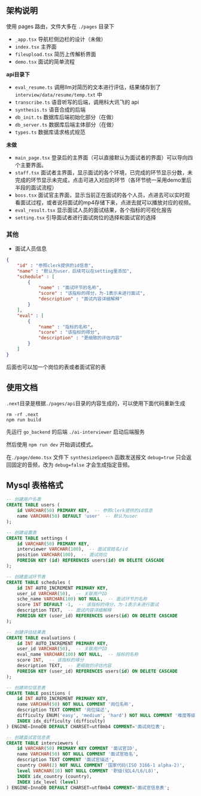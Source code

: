 ## 架构说明

使用 pages 路由，文件大多在 `./pages` 目录下

* `_app.tsx` 导航栏侧边栏的设计（未做）
* `index.tsx` 主界面
* `fileupload.tsx` 简历上传解析界面
* `demo.tsx` 面试的简单流程

**api目录下**

* `eval_resume.ts` 调用llm对简历的文本进行评估，结果储存到了 `interview/data/resume/temp.txt` 中
* `transcribe.ts` 语音听写的后端，调用科大讯飞的 api
* `synthesis.ts` 语音合成的后端
* `db_init.ts` 数据库后端初始化部分（在做）
* `db_server.ts` 数据库后端主体部分（在做）
* `types.ts` 数据库请求格式规范

**未做**

* `main_page.tsx` 登录后的主界面（可以直接默认为面试者的界面）可以导向四个主要界面。
* `staff.tsx` 面试者主界面，显示面试的各个环境，已完成的环节显示分数，未完成的环节显示未完成，点击可进入对应的环节（各环节统一采用demo里后半段的面试流程）
* `boss.tsx` 面试官主界面，显示当前正在面试的各个人员，点进去可以实时观看面试过程，或者说将面试的mp4存储下来，点进去就可以播放对应的视频。
* `eval_result.tsx` 显示面试人员的面试结果，各个指标的可视化报告
* `setting.tsx` 引导面试者进行面试岗位的选择和面试官的选择



### 其他

* 面试人员信息

```json
{
    "id" : "参照clerk提供的id信息",
    "name" : "默认为user，后续可以在setting里添加",
    "schedule" : [
        {
            "name" : "面试环节的名称",
            "score" : "该指标的得分，为-1表示未进行面试",
            "description" : "面试内容详细解释"
        }
    ],
    "eval" : [
        {
            "name" : "指标的名称",
            "score" : "该指标的得分",
            "description" : "更细致的评估内容"
        }
    ]
}
```

后面也可以加一个岗位的表或者面试官的表

## 使用文档
`.next`目录是根据`./pages/api`目录的内容生成的，可以使用下面代码重新生成

```
rm -rf .next
npm run build
```

先运行 `go_backend` 的后端 `./ai-interviewer` 启动后端服务

然后使用 `npm run dev` 开始调试模式。

在`./page/demo.tsx` 文件下 `synthesizeSpeech` 函数发送报文 `debug=true` 只会返回固定的音频，改为 `debug=false` 才会生成指定音频。

## Mysql 表格格式

```sql
-- 创建用户名表
CREATE TABLE users (
    id VARCHAR(50) PRIMARY KEY,  -- 参照clerk提供的id信息
    name VARCHAR(50) DEFAULT 'user'  -- 默认为user
);

-- 创建设置表
CREATE TABLE settings (
    id VARCHAR(50) PRIMARY KEY,
    interviewer VARCHAR(100),  -- 面试官姓名/id
    position VARCHAR(100),  -- 面试岗位
    FOREIGN KEY (id) REFERENCES users(id) ON DELETE CASCADE
);

-- 创建面试环节表
CREATE TABLE schedules (
    id INT AUTO_INCREMENT PRIMARY KEY,
    user_id VARCHAR(50),  -- 关联用户ID
    sche_name VARCHAR(100) NOT NULL,  -- 面试环节的名称
    score INT DEFAULT -1,  -- 该指标的得分，为-1表示未进行面试
    description TEXT,  -- 面试内容详细解释
    FOREIGN KEY (user_id) REFERENCES users(id) ON DELETE CASCADE
);

-- 创建评估结果表
CREATE TABLE evaluations (
    id INT AUTO_INCREMENT PRIMARY KEY,
    user_id VARCHAR(50),  -- 关联用户ID
    eval_name VARCHAR(100) NOT NULL,  -- 指标的名称
    score INT,  -- 该指标的得分
    description TEXT,  -- 更细致的评估内容
    FOREIGN KEY (user_id) REFERENCES users(id) ON DELETE CASCADE
);

-- 创建岗位信息表
CREATE TABLE positions (
    id INT AUTO_INCREMENT PRIMARY KEY,
    name VARCHAR(50) NOT NULL COMMENT '岗位名称',
    description TEXT COMMENT '岗位描述',
    difficulty ENUM('easy', 'medium', 'hard') NOT NULL COMMENT '难度等级',
    INDEX idx_difficulty (difficulty)
) ENGINE=InnoDB DEFAULT CHARSET=utf8mb4 COMMENT='面试岗位表';

-- 创建面试官信息表
CREATE TABLE interviewers (
    id VARCHAR(50) PRIMARY KEY COMMENT '面试官ID',
    name VARCHAR(50) NOT NULL COMMENT '面试官姓名',
    description TEXT COMMENT '面试官描述',
    country CHAR(2) NOT NULL COMMENT '国家代码(ISO 3166-1 alpha-2)',
    level VARCHAR(10) NOT NULL COMMENT '职级(如L4/L6/L8)',
    INDEX idx_country (country),
    INDEX idx_level (level)
) ENGINE=InnoDB DEFAULT CHARSET=utf8mb4 COMMENT='面试官信息表';
```